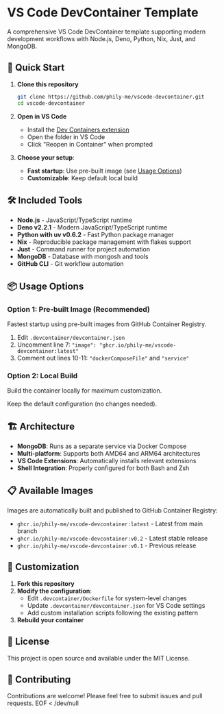 # VS Code DevContainer Template

A comprehensive VS Code DevContainer template supporting modern development workflows with Node.js, Deno, Python, Nix, Just, and MongoDB.

## 🚀 Quick Start

1. **Clone this repository**
   ```bash
   git clone https://github.com/phily-me/vscode-devcontainer.git
   cd vscode-devcontainer
   ```

2. **Open in VS Code**
   - Install the [Dev Containers extension](https://marketplace.visualstudio.com/items?itemName=ms-vscode-remote.remote-containers)
   - Open the folder in VS Code
   - Click "Reopen in Container" when prompted

3. **Choose your setup**:
   - **Fast startup**: Use pre-built image (see [Usage Options](#usage-options))
   - **Customizable**: Keep default local build

## 🛠️ Included Tools

- **Node.js** - JavaScript/TypeScript runtime
- **Deno v2.2.1** - Modern JavaScript/TypeScript runtime  
- **Python with uv v0.6.2** - Fast Python package manager
- **Nix** - Reproducible package management with flakes support
- **Just** - Command runner for project automation
- **MongoDB** - Database with mongosh and tools
- **GitHub CLI** - Git workflow automation

## 📦 Usage Options

### Option 1: Pre-built Image (Recommended)
Fastest startup using pre-built images from GitHub Container Registry.

1. Edit `.devcontainer/devcontainer.json`
2. Uncomment line 7: `"image": "ghcr.io/phily-me/vscode-devcontainer:latest"`
3. Comment out lines 10-11: `"dockerComposeFile"` and `"service"`

### Option 2: Local Build
Build the container locally for maximum customization.

Keep the default configuration (no changes needed).

## 🏗️ Architecture

- **MongoDB**: Runs as a separate service via Docker Compose
- **Multi-platform**: Supports both AMD64 and ARM64 architectures
- **VS Code Extensions**: Automatically installs relevant extensions
- **Shell Integration**: Properly configured for both Bash and Zsh

## 📋 Available Images

Images are automatically built and published to GitHub Container Registry:

- `ghcr.io/phily-me/vscode-devcontainer:latest` - Latest from main branch
- `ghcr.io/phily-me/vscode-devcontainer:v0.2` - Latest stable release
- `ghcr.io/phily-me/vscode-devcontainer:v0.1` - Previous release

## 🔧 Customization

1. **Fork this repository**
2. **Modify the configuration**:
   - Edit `.devcontainer/Dockerfile` for system-level changes
   - Update `.devcontainer/devcontainer.json` for VS Code settings
   - Add custom installation scripts following the existing pattern
3. **Rebuild your container**

## 📝 License

This project is open source and available under the MIT License.

## 🤝 Contributing

Contributions are welcome\! Please feel free to submit issues and pull requests.
EOF < /dev/null